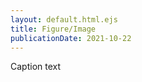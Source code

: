 ```yaml
---
layout: default.html.ejs
title: Figure/Image
publicationDate: 2021-10-22
---
```


<fig-img href="/simple-fig-img.jpg"></fig-img>

<fig-img id="with-caption" href="/fig-img-caption.jpg">
Caption text
</fig-img>

<fig-img id="with-class" class="added-class" href="/fig-img-class.jpg"></fig-img>

<fig-img id="width" width="200px;" href="/fig-img-width.jpg"></fig-img>

<fig-img id="style" style="border: 200 solid black;" href="/fig-img-style.jpg"></fig-img>

<fig-img id="dest" dest="http://dest.url" href="/fig-img-dest.jpg"></fig-img>
